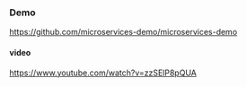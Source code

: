 
###  Demo

https://github.com/microservices-demo/microservices-demo    

####  video 

https://www.youtube.com/watch?v=zzSElP8pQUA   


